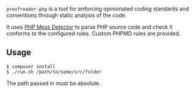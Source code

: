 `proofreader-php` is a tool for enforcing opinionated coding standards and conventions through static analysis of the code.

It uses [PHP Mess Detector](https://phpmd.org) to parse PHP source code and check it conforms to the configured rules. Custom PHPMD rules are provided.

## Usage

```
$ composer install
$ ./run.sh /path/to/some/src/folder
```

The path passed in must be absolute.
